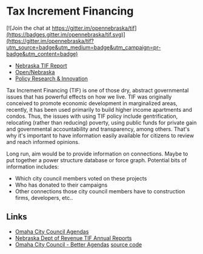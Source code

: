 # Tax Increment Financing

[![Join the chat at https://gitter.im/opennebraska/tif](https://badges.gitter.im/opennebraska/tif.svg)](https://gitter.im/opennebraska/tif?utm_source=badge&utm_medium=badge&utm_campaign=pr-badge&utm_content=badge)

* [Nebraska TIF Report](http://ne.tif.report)
* [Open/Nebraska](https://github.com/opennebraska)
* [Policy Research & Innovation](http://www.prineb.org)

Tax Increment Financing (TIF) is one of those dry, abstract governmental
issues that has powerful effects on how we live. TIF was originally conceived
to promote economic development in marginalized areas, recently, it has been
used primarily to build higher income apartments and condos. Thus, the issues
with using TIF policy include gentrification, relocating (rather than
reducing) poverty, using public funds for private gain and governmental
accountability and transparency, among others. That's why it's important to
have information easily available for citizens to review and reach informed
opinions.

Long run, aim would be to provide information on connections. Maybe to put
together a power structure database or force graph. Potential bits of
information includes:

* Which city council members voted on these projects
* Who has donated to their campaigns
* Other connections those city council members have to construction firms, developers, etc..

## Links

* [Omaha City Council Agendas](http://www.cityofomaha.org/cityclerk/city-council/agendas)
* [Nebraska Dept of Revenue TIF Annual Reports](http://www.revenue.nebraska.gov/PAD/research/tif_reports.html)
* [Omaha City Council - Better Agendas](http://agendas.dataomaha.com/) [source code](https://github.com/mattdsteele/hackomaha-council-agendas)



